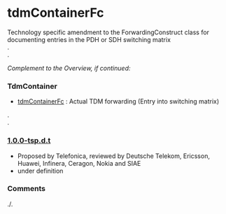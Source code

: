 # tdmContainerFc
Technology specific amendment to the ForwardingConstruct class for documenting entries in the PDH or SDH switching matrix  
.  
.  

_Complement to the Overview, if continued:_
### TdmContainer
- [tdmContainerFc](../../../tdmContainerFc) : Actual TDM forwarding (Entry into switching matrix)

.  
.  

### [1.0.0-tsp.d.t](../../tree/tsp)
- Proposed by Telefonica, reviewed by Deutsche Telekom, Ericsson, Huawei, Infinera, Ceragon, Nokia and SIAE
- under definition

### Comments
./.
